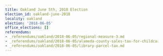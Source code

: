 ```yaml
---
title: Oakland June 5th, 2018 Election
election_id: oakland-june-2018
locality: oakland
election: '2018-06-05'
office_elections: []
referendums:
- _referendums/oakland/2018-06-05/regional-measure-3.md
- _referendums/oakland/2018-06-05/alameda-county-sales-tax-for-childcare-and-education.md
- _referendums/oakland/2018-06-05/library-parcel-tax.md
---
```

